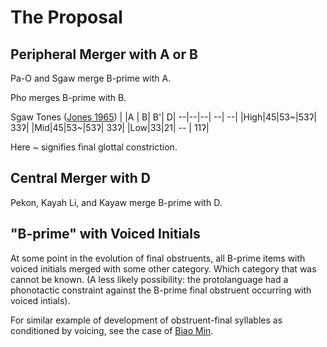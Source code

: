 # The Proposal
## Peripheral Merger with A or B
Pa-O and Sgaw merge B-prime with A.

Pho merges B-prime with B.

Sgaw Tones \([Jones 1965](https://github.com/dbsolnit/Karenic-B-prime/blob/main/references.md#jones-1965)\)
| |A | B| B'| D|
--|--|--| --| --|
|High|45|53~|53&#660;| 33&#660;|
|Mid|45|53~|53&#660;| 33&#660;|
|Low|33|21| -- | 11&#660;|

Here ~ signifies final glottal constriction.
## Central Merger with D
Pekon, Kayah Li, and Kayaw merge B-prime with D.

## "B-prime" with Voiced Initials
At some point in the evolution of final obstruents, all B-prime items with voiced initials merged with some other category.
Which category that was cannot be known.
\(A less likely possibility: the protolanguage had a phonotactic constraint against the B-prime final obstruent occurring with voiced intials\).

For similar example of development of obstruent-final syllables as conditioned by voicing, see the case of [Biao Min](cf-Biao-Min.md).
